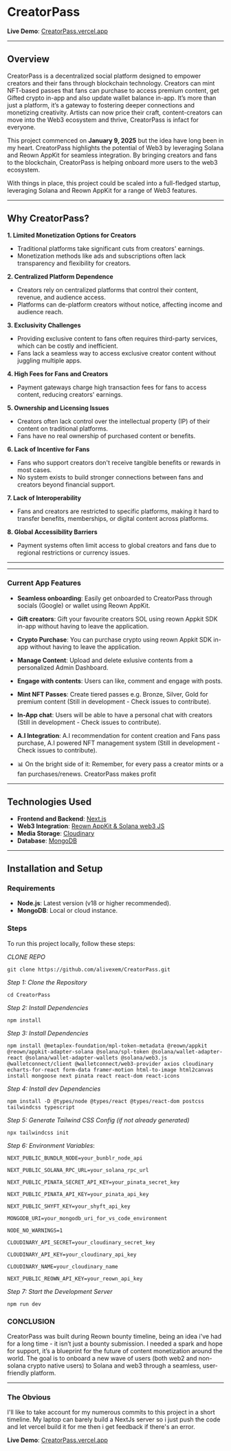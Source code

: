 # CreatorPass

**Live Demo**: [CreatorPass.vercel.app](https://CreatorPass.vercel.app/)

---


## Overview

CreatorPass is a decentralized social platform designed to empower creators and their fans through blockchain technology. Creators can mint NFT-based passes that fans can purchase to access premium content, get Gifted crypto in-app and also update wallet balance in-app. It’s more than just a platform, it’s a gateway to fostering deeper connections and monetizing creativity. Artists can now price their craft, content-creators can move into the Web3 ecosystem and thrive, CreatorPass is infact for everyone.

This project commenced on **January 9, 2025** but the idea have long been in my heart. CreatorPass highlights the potential of Web3 by leveraging Solana and Reown AppKit for seamless integration. By bringing creators and fans to the blockchain, CreatorPass is helping onboard more users to the web3 ecosystem.

With things in place, this project could be scaled into a full-fledged startup, leveraging Solana and Reown AppKit for a range of Web3 features.

---

## Why CreatorPass?

**1. Limited Monetization Options for Creators**

- Traditional platforms take significant cuts from creators' earnings.
- Monetization methods like ads and subscriptions often lack transparency and flexibility for creators.

**2. Centralized Platform Dependence**

- Creators rely on centralized platforms that control their content, revenue, and audience access.
- Platforms can de-platform creators without notice, affecting income and audience reach.



**3. Exclusivity Challenges**

- Providing exclusive content to fans often requires third-party services, which can be costly and inefficient.
- Fans lack a seamless way to access exclusive creator content without juggling multiple apps.


**4. High Fees for Fans and Creators**
- Payment gateways charge high transaction fees for fans to access content, reducing creators' earnings.



**5. Ownership and Licensing Issues**

- Creators often lack control over the intellectual property (IP) of their content on traditional platforms.
- Fans have no real ownership of purchased content or benefits.

**6. Lack of Incentive for Fans**

- Fans who support creators don't receive tangible benefits or rewards in most cases.
- No system exists to build stronger connections between fans and creators beyond financial support.

**7. Lack of Interoperability**

- Fans and creators are restricted to specific platforms, making it hard to transfer benefits, memberships, or digital content across platforms.

**8. Global Accessibility Barriers**

- Payment systems often limit access to global creators and fans due to regional restrictions or currency issues.


---
---

### Current App Features 

- **Seamless onboarding**: Easily get onboarded to CreatorPass through socials (Google) or wallet using Reown AppKit.
- **Gift creators**: Gift your favourite creators SOL using reown Appkit SDK in-app without having to leave the application.
- **Crypto Purchase**: You can purchase crypto using reown Appkit SDK in-app without having to leave the application.
- **Manage Content**: Upload and delete exlusive contents from a personalized Admin Dashboard.  
- **Engage with contents**: Users can like, comment and engage with posts.
-  **Mint NFT Passes**: Create tiered passes e.g. Bronze, Silver, Gold for premium content (Still in development - Check issues to contribute).
-  **In-App chat**: Users will be able to have a personal chat with creators (Still in development - Check issues to contribute).
- **A.I Integration**: A.I recommendation for content creation and Fans pass purchase, A.I powered NFT management system (Still in development -  Check issues to contribute).

- 📊 On the bright side of it: Remember, for every pass a creator mints or a fan purchases/renews. CreatorPass makes profit

---

## Technologies Used

- **Frontend and Backend**: [Next.js](https://nextjs.org/)  
- **Web3 Integration**: [Reown AppKit & Solana web3 JS](https://reown.io/)  
- **Media Storage**: [Cloudinary](https://cloudinary.com/)  
- **Database**: [MongoDB](https://www.mongodb.com/)  

---

## Installation and Setup

### Requirements
- **Node.js**: Latest version (v18 or higher recommended).  
- **MongoDB**: Local or cloud instance.  

### Steps

To run this project locally, follow these steps:

*CLONE REPO*
```
git clone https://github.com/alivexem/CreatorPass.git
```

*Step 1: Clone the Repository*
```
cd CreatorPass
```

*Step 2: Install Dependencies*
```
npm install
```

*Step 3: Install Dependencies*
```
npm install @metaplex-foundation/mpl-token-metadata @reown/appkit @reown/appkit-adapter-solana @solana/spl-token @solana/wallet-adapter-react @solana/wallet-adapter-wallets @solana/web3.js @walletconnect/client @walletconnect/web3-provider axios cloudinary echarts-for-react form-data framer-motion html-to-image html2canvas install mongoose next pinata react react-dom react-icons
```


*Step 4: Install dev Dependencies*
```
npm install -D @types/node @types/react @types/react-dom postcss tailwindcss typescript
```

*Step 5: Generate Tailwind CSS Config (if not already generated)*
```
npx tailwindcss init
```

*Step 6: Environment Variables*:

```
NEXT_PUBLIC_BUNDLR_NODE=your_bunblr_node_api

NEXT_PUBLIC_SOLANA_RPC_URL=your_solana_rpc_url

NEXT_PUBLIC_PINATA_SECRET_API_KEY=your_pinata_secret_key

NEXT_PUBLIC_PINATA_API_KEY=your_pinata_api_key

NEXT_PUBLIC_SHYFT_KEY=your_shyft_api_key

MONGODB_URI=your_mongodb_uri_for_vs_code_environment

NODE_NO_WARNINGS=1

CLOUDINARY_API_SECRET=your_cloudinary_secret_key

CLOUDINARY_API_KEY=your_cloudinary_api_key

CLOUDINARY_NAME=your_cloudinary_name

NEXT_PUBLIC_REOWN_API_KEY=your_reown_api_key
```



*Step 7: Start the Development Server*
```
npm run dev
```

### CONCLUSION

CreatorPass was built during Reown bounty timeline, being an idea i've had for a long time - it isn’t just a bounty submission. I needed a spark and hope for support, it’s a blueprint for the future of content monetization around the world. The goal is to onboard a new wave of users (both web2 and non-solana crypto native users) to Solana and web3 through a seamless, user-friendly platform.

---

### The Obvious

I'll like to take account for my numerous commits to this project in a short timeline. My laptop can barely build a NextJs server so i just push the code and let vercel build it for me then i get feedback if there's an error.


**Live Demo**: [CreatorPass.vercel.app](https://CreatorPass.vercel.app/)
